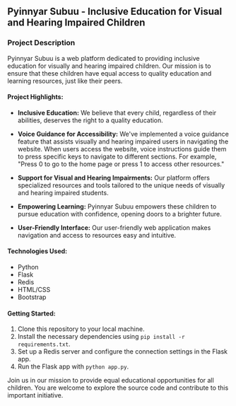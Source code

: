 ## Pyinnyar Subuu - Inclusive Education for Visual and Hearing Impaired Children

### Project Description

Pyinnyar Subuu is a web platform dedicated to providing inclusive education for visually and hearing impaired children. Our mission is to ensure that these children have equal access to quality education and learning resources, just like their peers.

#### Project Highlights:

- **Inclusive Education:** We believe that every child, regardless of their abilities, deserves the right to a quality education.

- **Voice Guidance for Accessibility:** We've implemented a voice guidance feature that assists visually and hearing impaired users in navigating the website. When users access the website, voice instructions guide them to press specific keys to navigate to different sections. For example, "Press 0 to go to the home page or press 1 to access other resources."

- **Support for Visual and Hearing Impairments:** Our platform offers specialized resources and tools tailored to the unique needs of visually and hearing impaired students.

- **Empowering Learning:** Pyinnyar Subuu empowers these children to pursue education with confidence, opening doors to a brighter future.

- **User-Friendly Interface:** Our user-friendly web application makes navigation and access to resources easy and intuitive.

#### Technologies Used:

- Python
- Flask
- Redis
- HTML/CSS
- Bootstrap

#### Getting Started:

1. Clone this repository to your local machine.
2. Install the necessary dependencies using `pip install -r requirements.txt`.
3. Set up a Redis server and configure the connection settings in the Flask app.
4. Run the Flask app with `python app.py`.

Join us in our mission to provide equal educational opportunities for all children. You are welcome to explore the source code and contribute to this important initiative.
